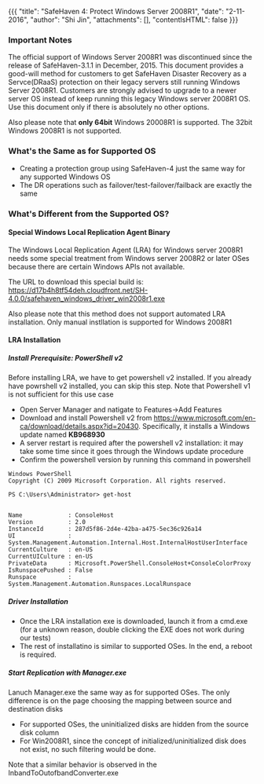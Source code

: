 {{{
  "title": "SafeHaven 4: Protect Windows Server 2008R1",
  "date": "2-11-2016",
  "author": "Shi Jin",
  "attachments": [],
  "contentIsHTML": false
}}}

### Important Notes

The official support of Windows Server 2008R1 was discontinued since the release of SafeHaven-3.1.1 in December, 2015. This document provides a good-will method for customers to get SafeHaven Disaster Recovery as a Servce(DRaaS) protection on their legacy servers still running Windows Server 2008R1. Customers are strongly advised to upgrade to a newer server OS instead of keep running this legacy Windows server 2008R1 OS. Use this document only if there is absolutely no other options.

Also please note that **only 64bit** Windows 20008R1 is supported. The 32bit Windows 2008R1 is not supported.

### What's the Same as for Supported OS

* Creating a protection group using SafeHaven-4 just the same way for any supported Windows OS
* The DR operations such as failover/test-failover/failback are exactly the same

### What's Different from the Supported OS?

#### Special Windows Local Replication Agent Binary

The Windows Local Replication Agent (LRA) for Windows server 2008R1 needs some special treatment from Windows server 2008R2 or later OSes because there are certain Windows APIs not available.

The URL to download this special build is: https://d17b4h8tf54deh.cloudfront.net/SH-4.0.0/safehaven_windows_driver_win2008r1.exe


Also please note that this method does not support automated LRA installation. Only manual instllation is supported for Windows 2008R1

#### LRA Installation

##### Install Prerequisite: PowerShell v2

Before installing LRA, we have to get powershell v2 installed. If you already have powrshell v2 installed, you can skip this step. Note that Powershell v1 is not sufficient for this use case



* Open Server Manager and natigate to Features->Add Features
* Download and install Powershell v2 from https://www.microsoft.com/en-ca/download/details.aspx?id=20430. Specifically, it installs a Windows update named **KB968930**
* A server restart is required after the powershell v2 installation: it may take some time since it goes through the Windows update procedure
* Confirm the powershell version by running this command in powershell

```
Windows PowerShell
Copyright (C) 2009 Microsoft Corporation. All rights reserved.

PS C:\Users\Administrator> get-host


Name             : ConsoleHost
Version          : 2.0
InstanceId       : 287d5f86-2d4e-42ba-a475-5ec36c926a14
UI               : System.Management.Automation.Internal.Host.InternalHostUserInterface
CurrentCulture   : en-US
CurrentUICulture : en-US
PrivateData      : Microsoft.PowerShell.ConsoleHost+ConsoleColorProxy
IsRunspacePushed : False
Runspace         : System.Management.Automation.Runspaces.LocalRunspace
```

##### Driver Installation

* Once the LRA installation exe is downloaded, launch it from a cmd.exe (for a unknown reason, double clicking the EXE does not work during our tests)
* The rest of installatino is similar to supported OSes. In the end, a reboot is required.

##### Start Replication with Manager.exe

Lanuch Manager.exe the same way as for supported OSes. The only difference is on the page choosing the mapping between source and destination disks
* For supported OSes, the uninitialized disks are hidden from the source disk column
* For Win2008R1, since the concept of initialized/uninitialized disk does not exist, no such filtering would be done.

Note that a similar behavior is observed in the InbandToOutofbandConverter.exe
